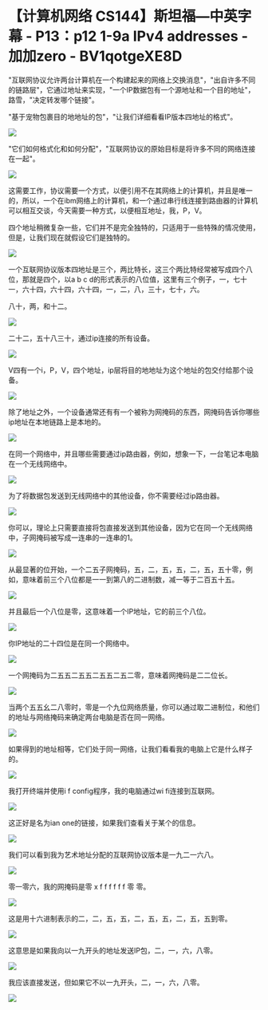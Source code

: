 # 【计算机网络 CS144】斯坦福—中英字幕 - P13：p12 1-9a  IPv4 addresses - 加加zero - BV1qotgeXE8D

"互联网协议允许两台计算机在一个构建起来的网络上交换消息"，"出自许多不同的链路层"，它通过地址来实现，"一个IP数据包有一个源地址和一个目的地址"，路雪，"决定转发哪个链接"。

"基于宠物包裹目的地地址的包"，"让我们详细看看IP版本四地址的格式"。

![](img/453444f6306a77626238e35c7b11b6d1_1.png)

"它们如何格式化和如何分配"，"互联网协议的原始目标是将许多不同的网络连接在一起"。

![](img/453444f6306a77626238e35c7b11b6d1_3.png)

这需要工作，协议需要一个方式，以便引用不在其网络上的计算机，并且是唯一的，所以，一个在ibm网络上的计算机，和一个通过串行线连接到路由器的计算机可以相互交谈，今天需要一种方式，以便相互地址，我，P，V。

四个地址稍微复杂一些，它们并不是完全独特的，只适用于一些特殊的情况使用，但是，让我们现在就假设它们是独特的。



![](img/453444f6306a77626238e35c7b11b6d1_5.png)

一个互联网协议版本四地址是三个，两比特长，这三个两比特经常被写成四个八位，那就是四个，以a b c d的形式表示的八位值，这里有三个例子，一，七十一，六十四，六十四，六十四，一，二，八，三十，七十，六。

八十，两，和十二。

![](img/453444f6306a77626238e35c7b11b6d1_7.png)

二十二，五十八三十，通过ip连接的所有设备。

![](img/453444f6306a77626238e35c7b11b6d1_9.png)

V四有一个i，P，V，四个地址，ip层将目的地地址为这个地址的包交付给那个设备。

![](img/453444f6306a77626238e35c7b11b6d1_11.png)

除了地址之外，一个设备通常还有有一个被称为网掩码的东西，网掩码告诉你哪些ip地址在本地链路上是本地的。



![](img/453444f6306a77626238e35c7b11b6d1_13.png)

在同一个网络中，并且哪些需要通过ip路由器，例如，想象一下，一台笔记本电脑在一个无线网络中。

![](img/453444f6306a77626238e35c7b11b6d1_15.png)

为了将数据包发送到无线网络中的其他设备，你不需要经过ip路由器。

![](img/453444f6306a77626238e35c7b11b6d1_17.png)

你可以，理论上只需要直接将包直接发送到其他设备，因为它在同一个无线网络中，子网掩码被写成一连串的一连串的1。



![](img/453444f6306a77626238e35c7b11b6d1_19.png)

从最显著的位开始，一个二五子网掩码，五，二，五，五，二，五，五十零，例如，意味着前三个八位都是一一到第八的二进制数，减一等于二百五十五。



![](img/453444f6306a77626238e35c7b11b6d1_21.png)

并且最后一个八位是零，这意味着一个IP地址，它的前三个八位。

![](img/453444f6306a77626238e35c7b11b6d1_23.png)

你IP地址的二十四位是在同一个网络中。

![](img/453444f6306a77626238e35c7b11b6d1_25.png)

一个网掩码为二五五二五五二五五二五二零，意味着网掩码是二二位长。

![](img/453444f6306a77626238e35c7b11b6d1_27.png)

当两个五五幺二八零时，零是一个九位网络质量，你可以通过取二进制位，和他们的地址与网络掩码来确定两台电脑是否在同一网络。



![](img/453444f6306a77626238e35c7b11b6d1_29.png)

如果得到的地址相等，它们处于同一网络，让我们看看我的电脑上它是什么样子的。

![](img/453444f6306a77626238e35c7b11b6d1_31.png)

我打开终端并使用i f config程序，我的电脑通过wi fi连接到互联网。

![](img/453444f6306a77626238e35c7b11b6d1_33.png)

这正好是名为ian one的链接，如果我们查看关于某个的信息。

![](img/453444f6306a77626238e35c7b11b6d1_35.png)

我们可以看到我为艺术地址分配的互联网协议版本是一九二一六八。

![](img/453444f6306a77626238e35c7b11b6d1_37.png)

零一零六，我的网掩码是零 x f f f f f f 零 零。

![](img/453444f6306a77626238e35c7b11b6d1_39.png)

这是用十六进制表示的二，二，五，五，二，五，五，二，五，五到零。

![](img/453444f6306a77626238e35c7b11b6d1_41.png)

这意思是如果我向以一九开头的地址发送IP包，二，一，六，八零。

![](img/453444f6306a77626238e35c7b11b6d1_43.png)

我应该直接发送，但如果它不以一九开头，二，一，六，八零。

![](img/453444f6306a77626238e35c7b11b6d1_45.png)
